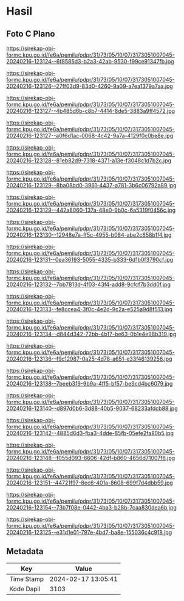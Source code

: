 # Hasil

## Foto C Plano

https://sirekap-obj-formc.kpu.go.id/fe6a/pemilu/pdpr/31/73/05/10/07/3173051007045-20240216-123124--6f8585d3-b2a3-42ab-9530-f99ce91347fb.jpg

https://sirekap-obj-formc.kpu.go.id/fe6a/pemilu/pdpr/31/73/05/10/07/3173051007045-20240216-123126--27ff03d9-83d0-4260-9a09-a7ea1379a7aa.jpg

https://sirekap-obj-formc.kpu.go.id/fe6a/pemilu/pdpr/31/73/05/10/07/3173051007045-20240216-123127--4b485d6b-c8b7-4414-8de5-3883a9ff4572.jpg

https://sirekap-obj-formc.kpu.go.id/fe6a/pemilu/pdpr/31/73/05/10/07/3173051007045-20240216-123127--a0f6d1ac-0068-4c42-9a7a-4129f0c0be8e.jpg

https://sirekap-obj-formc.kpu.go.id/fe6a/pemilu/pdpr/31/73/05/10/07/3173051007045-20240216-123128--81eb82d9-7318-4371-a13e-f3048c1d7b2c.jpg

https://sirekap-obj-formc.kpu.go.id/fe6a/pemilu/pdpr/31/73/05/10/07/3173051007045-20240216-123129--8ba08bd0-3961-4437-a781-3b6c06792a89.jpg

https://sirekap-obj-formc.kpu.go.id/fe6a/pemilu/pdpr/31/73/05/10/07/3173051007045-20240216-123129--442a8060-137a-48e0-9b0c-6a5319f0456c.jpg

https://sirekap-obj-formc.kpu.go.id/fe6a/pemilu/pdpr/31/73/05/10/07/3173051007045-20240216-123130--12948e7a-ff5c-4955-b084-abe2c658b1f4.jpg

https://sirekap-obj-formc.kpu.go.id/fe6a/pemilu/pdpr/31/73/05/10/07/3173051007045-20240216-123131--0ea36193-5055-4335-b333-6d1b0f3790cf.jpg

https://sirekap-obj-formc.kpu.go.id/fe6a/pemilu/pdpr/31/73/05/10/07/3173051007045-20240216-123132--7bb7813d-4f03-43f4-add8-9cfcf7b3dd0f.jpg

https://sirekap-obj-formc.kpu.go.id/fe6a/pemilu/pdpr/31/73/05/10/07/3173051007045-20240216-123133--fe8ccea4-3f0c-4e2d-9c2a-e525a9d8f513.jpg

https://sirekap-obj-formc.kpu.go.id/fe6a/pemilu/pdpr/31/73/05/10/07/3173051007045-20240216-123134--d844d342-72bb-4b17-be63-0b1e4e98b319.jpg

https://sirekap-obj-formc.kpu.go.id/fe6a/pemilu/pdpr/31/73/05/10/07/3173051007045-20240216-123136--f9c12987-0a25-4d78-a651-e33f46139256.jpg

https://sirekap-obj-formc.kpu.go.id/fe6a/pemilu/pdpr/31/73/05/10/07/3173051007045-20240216-123138--7beeb319-9b9a-4ff5-bf57-be9cd4bc6079.jpg

https://sirekap-obj-formc.kpu.go.id/fe6a/pemilu/pdpr/31/73/05/10/07/3173051007045-20240216-123140--d897d0b6-3d88-40b5-9037-68233afdcb88.jpg

https://sirekap-obj-formc.kpu.go.id/fe6a/pemilu/pdpr/31/73/05/10/07/3173051007045-20240216-123142--4885d6d3-fba3-4dde-85fb-05efe2fa80b5.jpg

https://sirekap-obj-formc.kpu.go.id/fe6a/pemilu/pdpr/31/73/05/10/07/3173051007045-20240216-123148--f055d093-6606-42df-b860-4656d71007f8.jpg

https://sirekap-obj-formc.kpu.go.id/fe6a/pemilu/pdpr/31/73/05/10/07/3173051007045-20240216-123151--44721f97-8ec6-401a-8608-699f7d4dbb59.jpg

https://sirekap-obj-formc.kpu.go.id/fe6a/pemilu/pdpr/31/73/05/10/07/3173051007045-20240216-123154--73b7f08e-0442-4ba3-b28b-7caa830dea6b.jpg

https://sirekap-obj-formc.kpu.go.id/fe6a/pemilu/pdpr/31/73/05/10/07/3173051007045-20240216-123125--e31d1e01-797e-4bd7-ba8e-155036c4c918.jpg


## Metadata

| Key        | Value               |
| ---------- | ------------------- |
| Time Stamp | 2024-02-17 13:05:41 |
| Kode Dapil | 3103                |



